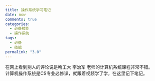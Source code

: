```yaml
---
title: 操作系统学习笔记
date: now
comments: true
categories:
  - 必备技能
  - 操作系统
tags:
  - 必备
  - 技能
permalink: "3.0"
---
```


在网上看到别人的评论说是哈工大 李治军 老师的计算机系统课程非常不错。  
计算机操作系统是CS专业必修课，就跟着视频学了学，在这里记下笔记。  
